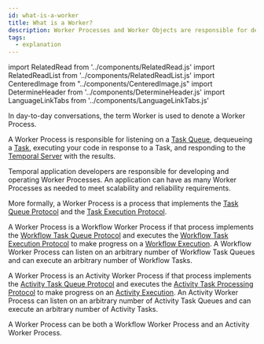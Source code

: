 ```yaml
---
id: what-is-a-worker
title: What is a Worker?
description: Worker Processes and Worker Objects are responsible for dequeueing Tasks and executing code in response to those Tasks.
tags:
  - explanation
---
```


import RelatedRead from '../components/RelatedRead.js'
import RelatedReadList from '../components/RelatedReadList.js'
import CenteredImage from "../components/CenteredImage.js"
import DetermineHeader from '../components/DetermineHeader.js'
import LanguageLinkTabs from '../components/LanguageLinkTabs.js'

<DetermineHeader
hLevel={props.hLevel}
hText={props.hText}
/>

In day-to-day conversations, the term Worker is used to denote a Worker Process.

A Worker Process is responsible for listening on a [Task Queue](#), dequeueing a [Task](#), executing your code in response to a Task, and responding to the [Temporal Server](#) with the results.

Temporal application developers are responsible for developing and operating Worker Processes.
An application can have as many Worker Processes as needed to meet scalability and reliability requirements.

<RelatedReadList
readliststring="
How to operate to Workers?#?g|How to develop a Worker in Go?/docs/content/how-to-develop-a-worker-in-go?g|
How to develop a Worker in Java?/docs/content/how-to-develop-a-worker-in-java?g|
How to develop a Worker in Node.js?/docs/content/how-to-develop-a-worker-in-node?g|
How to develop a Worker in PHP?/docs/content/how-to-develop-a-worker-in-php?g"
/>

More formally, a Worker Process is a process that implements the [Task Queue Protocol](#) and the [Task Execution Protocol](#).

<!-- Component diagram -->

<CenteredImage
imagePath="/diagrams/worker-entity-relationship.svg"
imageSize="75"
title="Worker and Server relationship"
/>

A Worker Process is a Workflow Worker Process if that process implements the [Workflow Task Queue Protocol](#) and executes the [Workflow Task Execution Protocol](#) to make progress on a [Workflow Execution](#).
A Workflow Worker Process can listen on an arbitrary number of Workflow Task Queues and can execute an arbitrary number of Workflow Tasks.

A Worker Process is an Activity Worker Process if that process implements the [Activity Task Queue Protocol](#) and executes the [Activity Task Processing Protocol](#) to make progress on an [Activity Execution](#).
An Activity Worker Process can listen on an arbitrary number of Activity Task Queues and can execute an arbitrary number of Activity Tasks.

A Worker Process can be both a Workflow Worker Process and an Activity Worker Process.

<!-- Meta model of Worker Processes -->

<CenteredImage
imagePath="/diagrams/worker-process-and-task-queues.svg"
imageSize="75"
title="Worker Process meta model"
/>
